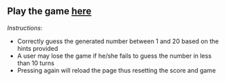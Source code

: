 ## Play the game [here](https://okay-head.github.io/Guess-my-number/)

_Instructions_:

* Correctly guess the generated number between 1 and 20 based on the hints provided
* A user may lose the game if he/she fails to guess the number in less than 10 turns
* Pressing again will reload the page thus resetting the score and game

